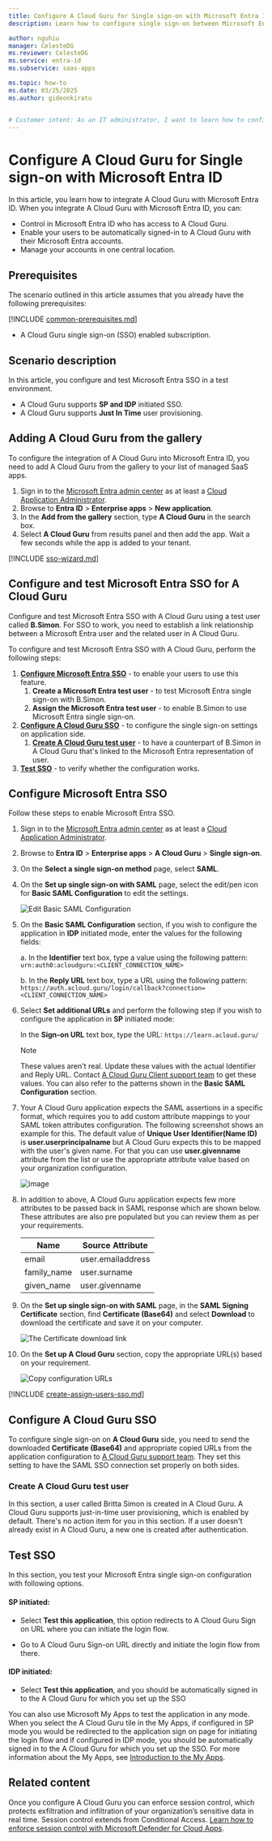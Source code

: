 ```yaml
---
title: Configure A Cloud Guru for Single sign-on with Microsoft Entra ID
description: Learn how to configure single sign-on between Microsoft Entra ID and A Cloud Guru.

author: nguhiu
manager: CelesteDG
ms.reviewer: CelesteDG
ms.service: entra-id
ms.subservice: saas-apps

ms.topic: how-to
ms.date: 03/25/2025
ms.author: gideonkiratu


# Customer intent: As an IT administrator, I want to learn how to configure single sign-on between Microsoft Entra ID and A Cloud Guru so that I can control who has access to A Cloud Guru, enable automatic sign-in with Microsoft Entra accounts, and manage my accounts in one central location.
---
```


# Configure A Cloud Guru for Single sign-on with Microsoft Entra ID

In this article,  you learn how to integrate A Cloud Guru with Microsoft Entra ID. When you integrate A Cloud Guru with Microsoft Entra ID, you can:

* Control in Microsoft Entra ID who has access to A Cloud Guru.
* Enable your users to be automatically signed-in to A Cloud Guru with their Microsoft Entra accounts.
* Manage your accounts in one central location.

## Prerequisites

The scenario outlined in this article assumes that you already have the following prerequisites:

[!INCLUDE [common-prerequisites.md](~/identity/saas-apps/includes/common-prerequisites.md)]
* A Cloud Guru single sign-on (SSO) enabled subscription.

## Scenario description

In this article,  you configure and test Microsoft Entra SSO in a test environment.

* A Cloud Guru supports **SP and IDP** initiated SSO.
* A Cloud Guru supports **Just In Time** user provisioning.

## Adding A Cloud Guru from the gallery

To configure the integration of A Cloud Guru into Microsoft Entra ID, you need to add A Cloud Guru from the gallery to your list of managed SaaS apps.

1. Sign in to the [Microsoft Entra admin center](https://entra.microsoft.com) as at least a [Cloud Application Administrator](~/identity/role-based-access-control/permissions-reference.md#cloud-application-administrator).
1. Browse to **Entra ID** > **Enterprise apps** > **New application**.
1. In the **Add from the gallery** section, type **A Cloud Guru** in the search box.
1. Select **A Cloud Guru** from results panel and then add the app. Wait a few seconds while the app is added to your tenant.

 [!INCLUDE [sso-wizard.md](~/identity/saas-apps/includes/sso-wizard.md)]


<a name='configure-and-test-azure-ad-sso-for-a-cloud-guru'></a>

## Configure and test Microsoft Entra SSO for A Cloud Guru

Configure and test Microsoft Entra SSO with A Cloud Guru using a test user called **B.Simon**. For SSO to work, you need to establish a link relationship between a Microsoft Entra user and the related user in A Cloud Guru.

To configure and test Microsoft Entra SSO with A Cloud Guru, perform the following steps:

1. **[Configure Microsoft Entra SSO](#configure-azure-ad-sso)** - to enable your users to use this feature.
    1. **Create a Microsoft Entra test user** - to test Microsoft Entra single sign-on with B.Simon.
    1. **Assign the Microsoft Entra test user** - to enable B.Simon to use Microsoft Entra single sign-on.
1. **[Configure A Cloud Guru SSO](#configure-a-cloud-guru-sso)** - to configure the single sign-on settings on application side.
    1. **[Create A Cloud Guru test user](#create-a-cloud-guru-test-user)** - to have a counterpart of B.Simon in A Cloud Guru that's linked to the Microsoft Entra representation of user.
1. **[Test SSO](#test-sso)** - to verify whether the configuration works.

<a name='configure-azure-ad-sso'></a>

## Configure Microsoft Entra SSO

Follow these steps to enable Microsoft Entra SSO.

1. Sign in to the [Microsoft Entra admin center](https://entra.microsoft.com) as at least a [Cloud Application Administrator](~/identity/role-based-access-control/permissions-reference.md#cloud-application-administrator).
1. Browse to **Entra ID** > **Enterprise apps** > **A Cloud Guru** > **Single sign-on**.
1. On the **Select a single sign-on method** page, select **SAML**.
1. On the **Set up single sign-on with SAML** page, select the edit/pen icon for **Basic SAML Configuration** to edit the settings.

   ![Edit Basic SAML Configuration](common/edit-urls.png)

1. On the **Basic SAML Configuration** section, if you wish to configure the application in **IDP** initiated mode, enter the values for the following fields:

    a. In the **Identifier** text box, type a value using the following pattern:
    `urn:auth0:acloudguru:<CLIENT_CONNECTION_NAME>`

    b. In the **Reply URL** text box, type a URL using the following pattern:
    `https://auth.acloud.guru/login/callback?connection=<CLIENT_CONNECTION_NAME>`

1. Select **Set additional URLs** and perform the following step if you wish to configure the application in **SP** initiated mode:

    In the **Sign-on URL** text box, type the URL:
    `https://learn.acloud.guru/`

	> [!NOTE]
	> These values aren't real. Update these values with the actual Identifier and Reply URL. Contact [A Cloud Guru Client support team](mailto:sso@acloud.guru) to get these values. You can also refer to the patterns shown in the **Basic SAML Configuration** section.

1. Your A Cloud Guru application expects the SAML assertions in a specific format, which requires you to add custom attribute mappings to your SAML token attributes configuration. The following screenshot shows an example for this. The default value of **Unique User Identifier(Name ID)** is **user.userprincipalname** but A Cloud Guru expects this to be mapped with the user's given name. For that you can use **user.givenname** attribute from the list or use the appropriate attribute value based on your organization configuration.

	![image](common/default-attributes.png)

1. In addition to above, A Cloud Guru application expects few more attributes to be passed back in SAML response which are shown below. These attributes are also pre populated but you can review them as per your requirements.
	
	| Name |  Source Attribute|
	| ----------------- | --------- |
    | email  | user.emailaddress |
	| family_name | user.surname |
	| given_name | user.givenname |

1. On the **Set up single sign-on with SAML** page, in the **SAML Signing Certificate** section,  find **Certificate (Base64)** and select **Download** to download the certificate and save it on your computer.

	![The Certificate download link](common/certificatebase64.png)

1. On the **Set up A Cloud Guru** section, copy the appropriate URL(s) based on your requirement.

	![Copy configuration URLs](common/copy-configuration-urls.png)

<a name='create-an-azure-ad-test-user'></a>

[!INCLUDE [create-assign-users-sso.md](~/identity/saas-apps/includes/create-assign-users-sso.md)]

## Configure A Cloud Guru SSO

To configure single sign-on on **A Cloud Guru** side, you need to send the downloaded **Certificate (Base64)** and appropriate copied URLs from the application configuration to [A Cloud Guru support team](mailto:sso@acloud.guru). They set this setting to have the SAML SSO connection set properly on both sides.

### Create A Cloud Guru test user

In this section, a user called Britta Simon is created in A Cloud Guru. A Cloud Guru supports just-in-time user provisioning, which is enabled by default. There's no action item for you in this section. If a user doesn't already exist in A Cloud Guru, a new one is created after authentication.

## Test SSO 

In this section, you test your Microsoft Entra single sign-on configuration with following options. 

#### SP initiated:

* Select **Test this application**, this option redirects to A Cloud Guru Sign on URL where you can initiate the login flow.  

* Go to A Cloud Guru Sign-on URL directly and initiate the login flow from there.

#### IDP initiated:

* Select **Test this application**, and you should be automatically signed in to the A Cloud Guru for which you set up the SSO 

You can also use Microsoft My Apps to test the application in any mode. When you select the A Cloud Guru tile in the My Apps, if configured in SP mode you would be redirected to the application sign on page for initiating the login flow and if configured in IDP mode, you should be automatically signed in to the A Cloud Guru for which you set up the SSO. For more information about the My Apps, see [Introduction to the My Apps](https://support.microsoft.com/account-billing/sign-in-and-start-apps-from-the-my-apps-portal-2f3b1bae-0e5a-4a86-a33e-876fbd2a4510).

## Related content

Once you configure A Cloud Guru you can enforce session control, which protects exfiltration and infiltration of your organization’s sensitive data in real time. Session control extends from Conditional Access. [Learn how to enforce session control with Microsoft Defender for Cloud Apps](/cloud-app-security/proxy-deployment-any-app).
